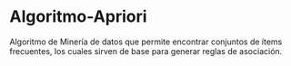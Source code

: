 # Algoritmo-Apriori
Algoritmo de Minería de datos que permite encontrar conjuntos de ítems frecuentes, los cuales sirven de base para generar reglas de asociación. 
